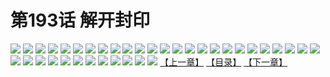# 第193话 解开封印
![](https://s1.baozimh.com/scomic/sanyanxiaotianlu-samanhua/0/192-ogvh/1.jpg)
![](https://s1.baozimh.com/scomic/sanyanxiaotianlu-samanhua/0/192-ogvh/2.jpg)
![](https://s1.baozimh.com/scomic/sanyanxiaotianlu-samanhua/0/192-ogvh/3.jpg)
![](https://s1.baozimh.com/scomic/sanyanxiaotianlu-samanhua/0/192-ogvh/4.jpg)
![](https://s1.baozimh.com/scomic/sanyanxiaotianlu-samanhua/0/192-ogvh/5.jpg)
![](https://s1.baozimh.com/scomic/sanyanxiaotianlu-samanhua/0/192-ogvh/6.jpg)
![](https://s1.baozimh.com/scomic/sanyanxiaotianlu-samanhua/0/192-ogvh/7.jpg)
![](https://s1.baozimh.com/scomic/sanyanxiaotianlu-samanhua/0/192-ogvh/8.jpg)
![](https://s1.baozimh.com/scomic/sanyanxiaotianlu-samanhua/0/192-ogvh/9.jpg)
![](https://s1.baozimh.com/scomic/sanyanxiaotianlu-samanhua/0/192-ogvh/10.jpg)
![](https://s1.baozimh.com/scomic/sanyanxiaotianlu-samanhua/0/192-ogvh/11.jpg)
![](https://s1.baozimh.com/scomic/sanyanxiaotianlu-samanhua/0/192-ogvh/12.jpg)
![](https://s1.baozimh.com/scomic/sanyanxiaotianlu-samanhua/0/192-ogvh/13.jpg)
![](https://s1.baozimh.com/scomic/sanyanxiaotianlu-samanhua/0/192-ogvh/14.jpg)
![](https://s1.baozimh.com/scomic/sanyanxiaotianlu-samanhua/0/192-ogvh/15.jpg)
![](https://s1.baozimh.com/scomic/sanyanxiaotianlu-samanhua/0/192-ogvh/16.jpg)
![](https://s1.baozimh.com/scomic/sanyanxiaotianlu-samanhua/0/192-ogvh/17.jpg)
![](https://s1.baozimh.com/scomic/sanyanxiaotianlu-samanhua/0/192-ogvh/18.jpg)
![](https://s1.baozimh.com/scomic/sanyanxiaotianlu-samanhua/0/192-ogvh/19.jpg)
![](https://s1.baozimh.com/scomic/sanyanxiaotianlu-samanhua/0/192-ogvh/20.jpg)
![](https://s1.baozimh.com/scomic/sanyanxiaotianlu-samanhua/0/192-ogvh/21.jpg)
![](https://s1.baozimh.com/scomic/sanyanxiaotianlu-samanhua/0/192-ogvh/22.jpg)
![](https://s1.baozimh.com/scomic/sanyanxiaotianlu-samanhua/0/192-ogvh/23.jpg)
![](https://s1.baozimh.com/scomic/sanyanxiaotianlu-samanhua/0/192-ogvh/24.jpg)
![](https://s1.baozimh.com/scomic/sanyanxiaotianlu-samanhua/0/192-ogvh/25.jpg)
![](https://s1.baozimh.com/scomic/sanyanxiaotianlu-samanhua/0/192-ogvh/26.jpg)
![](https://s1.baozimh.com/scomic/sanyanxiaotianlu-samanhua/0/192-ogvh/27.jpg)
![](https://s1.baozimh.com/scomic/sanyanxiaotianlu-samanhua/0/192-ogvh/28.jpg)
![](https://s1.baozimh.com/scomic/sanyanxiaotianlu-samanhua/0/192-ogvh/29.jpg)
![](https://s1.baozimh.com/scomic/sanyanxiaotianlu-samanhua/0/192-ogvh/30.jpg)
![](https://s1.baozimh.com/scomic/sanyanxiaotianlu-samanhua/0/192-ogvh/31.jpg)
![](https://s1.baozimh.com/scomic/sanyanxiaotianlu-samanhua/0/192-ogvh/32.jpg)
![](https://s1.baozimh.com/scomic/sanyanxiaotianlu-samanhua/0/192-ogvh/33.jpg)
![](https://s1.baozimh.com/scomic/sanyanxiaotianlu-samanhua/0/192-ogvh/34.jpg)
![](https://s1.baozimh.com/scomic/sanyanxiaotianlu-samanhua/0/192-ogvh/35.jpg)
![](https://s1.baozimh.com/scomic/sanyanxiaotianlu-samanhua/0/192-ogvh/36.jpg)
![](https://s1.baozimh.com/scomic/sanyanxiaotianlu-samanhua/0/192-ogvh/37.jpg)
[【上一章】](./192.md)
[【目录】](./README.md)
[【下一章】](./194.md)
